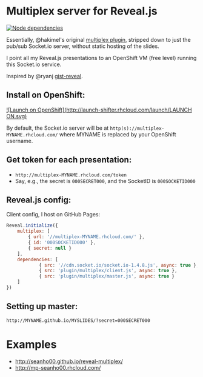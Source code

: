# Multiplex server for Reveal.js

[![Node dependencies](https://david-dm.org/seanho00/reveal-multiplex.svg)](https://david-dm.org/seanho00/reveal-multiplex)

Essentially, @hakimel's original [multiplex plugin](), stripped down
to just the pub/sub Socket.io server, without static hosting
of the slides.

I point all my Reveal.js presentations to an OpenShift VM
(free level) running this Socket.io service.

Inspired by @ryanj [gist-reveal](http://gist-reveal.it/).

## Install on OpenShift:

[![Launch on OpenShift](http://launch-shifter.rhcloud.com/launch/LAUNCH ON.svg)](https://openshift.redhat.com/app/console/application_type/custom?&cartridges[]=nodejs-0.10&initial_git_url=https://github.com/seanho00/reveal-multiplex.git&name=multiplex)

By default, the Socket.io server will be at
`http(s)://multiplex-MYNAME.rhcloud.com/`
where MYNAME is replaced by your OpenShift username.

## Get token for each presentation:
* `http://multiplex-MYNAME.rhcloud.com/token`
* Say, e.g., the secret is `000SECRET000`, and the SocketID is `000SOCKETID000`

## Reveal.js config:
Client config, I host on GitHub Pages:

```js
Reveal.initialize({
	multiplex: [
		{ url: '//multiplex-MYNAME.rhcloud.com/' },
		{ id: '000SOCKETID000' },
		{ secret: null }
	],
	dependencies: [
        	{ src: '//cdn.socket.io/socket.io-1.4.8.js', async: true },
        	{ src: 'plugin/multiplex/client.js', async: true },
        	{ src: 'plugin/multiplex/master.js', async: true }
    ]
})
```

## Setting up master:
`http://MYNAME.github.io/MYSLIDES/?secret=000SECRET000`

# Examples
* http://seanho00.github.io/reveal-multiplex/
* http://mp-seanho00.rhcloud.com/
